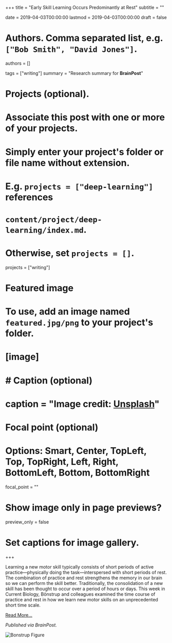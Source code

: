 +++
title = "Early Skill Learning Occurs Predominantly at Rest"
subtitle = ""

date = 2019-04-03T00:00:00
lastmod = 2019-04-03T00:00:00
draft = false

# Authors. Comma separated list, e.g. `["Bob Smith", "David Jones"]`.
authors = []

tags = ["writing"]
summary = "Research summary for **BrainPost**"

# Projects (optional).
#   Associate this post with one or more of your projects.
#   Simply enter your project's folder or file name without extension.
#   E.g. `projects = ["deep-learning"]` references 
#   `content/project/deep-learning/index.md`.
#   Otherwise, set `projects = []`.
projects = ["writing"]

# Featured image
# To use, add an image named `featured.jpg/png` to your project's folder. 
# [image]
#   # Caption (optional)
#   caption = "Image credit: [**Unsplash**](https://unsplash.com/photos/CpkOjOcXdUY)"

  # Focal point (optional)
  # Options: Smart, Center, TopLeft, Top, TopRight, Left, Right, BottomLeft, Bottom, BottomRight
  focal_point = ""

  # Show image only in page previews?
  preview_only = false

# Set captions for image gallery.

+++

Learning a new motor skill typically consists of short periods of active practice—physically doing the task—interspersed with short periods of rest. The combination of practice and rest strengthens the memory in our brain so we can perform the skill better. Traditionally, the consolidation of a new skill has been thought to occur over a period of hours or days. This week in Current Biology, Bönstrup and colleagues examined the time course of practice and rest in how we learn new motor skills on an unprecedented short time scale.

[Read More...](https://www.brainpost.co/weekly-brainpost/2019/4/2/early-skill-learning-occurs-predominantly-at-rest)

*Published via BrainPost.*

![Bonstrup Figure](/img/Bonstrup1.png)
